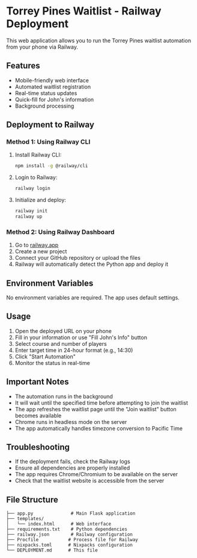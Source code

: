 # Torrey Pines Waitlist - Railway Deployment

This web application allows you to run the Torrey Pines waitlist automation from your phone via Railway.

## Features

- Mobile-friendly web interface
- Automated waitlist registration
- Real-time status updates
- Quick-fill for John's information
- Background processing

## Deployment to Railway

### Method 1: Using Railway CLI

1. Install Railway CLI:
   ```bash
   npm install -g @railway/cli
   ```

2. Login to Railway:
   ```bash
   railway login
   ```

3. Initialize and deploy:
   ```bash
   railway init
   railway up
   ```

### Method 2: Using Railway Dashboard

1. Go to [railway.app](https://railway.app)
2. Create a new project
3. Connect your GitHub repository or upload the files
4. Railway will automatically detect the Python app and deploy it

## Environment Variables

No environment variables are required. The app uses default settings.

## Usage

1. Open the deployed URL on your phone
2. Fill in your information or use "Fill John's Info" button
3. Select course and number of players
4. Enter target time in 24-hour format (e.g., 14:30)
5. Click "Start Automation"
6. Monitor the status in real-time

## Important Notes

- The automation runs in the background
- It will wait until the specified time before attempting to join the waitlist
- The app refreshes the waitlist page until the "Join waitlist" button becomes available
- Chrome runs in headless mode on the server
- The app automatically handles timezone conversion to Pacific Time

## Troubleshooting

- If the deployment fails, check the Railway logs
- Ensure all dependencies are properly installed
- The app requires Chrome/Chromium to be available on the server
- Check that the waitlist website is accessible from the server

## File Structure

```
├── app.py              # Main Flask application
├── templates/
│   └── index.html      # Web interface
├── requirements.txt    # Python dependencies
├── railway.json        # Railway configuration
├── Procfile           # Process file for Railway
├── nixpacks.toml      # Nixpacks configuration
└── DEPLOYMENT.md      # This file
```
